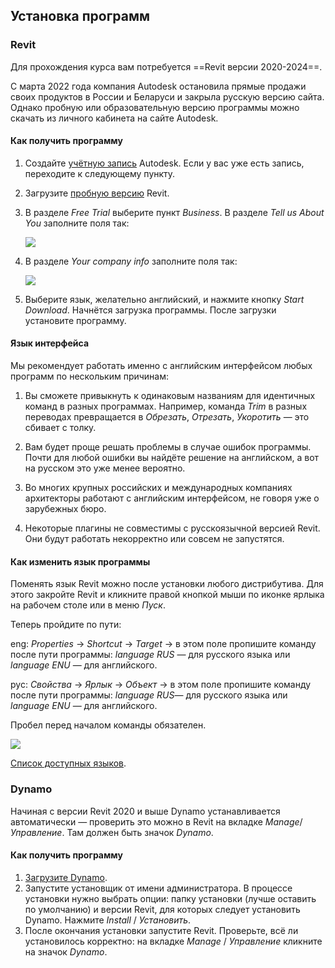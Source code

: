 ## Установка программ

### Revit

Для прохождения курса вам потребуется ==Revit версии 2020-2024==.

С марта 2022 года компания Autodesk остановила прямые продажи своих продуктов в России и Беларуси и закрыла русскую версию сайта. Однако пробную или образовательную версию программы можно скачать из личного кабинета на сайте Autodesk.

#### Как получить программу

1. Создайте [учётную запись](https://accounts.autodesk.com/register) Autodesk. Если у вас уже есть запись, переходите к следующему пункту.

2. Загрузите [пробную версию](https://www.autodesk.com/products/revit/trial-intake) Revit.

3. В разделе _Free Trial_ выберите пункт _Business_. В разделе _Tell us About You_ заполните поля так:

    ![](/img/RVP_18/1647590903__D0_A1_D0_BD_D0_B8_D0_BC_D0_BE_D0_BA_20_D1_8D_D0_BA_D1_80_D0_B0_D0_BD_D0_B0_202022-03-16_20_D0_B2_2014.27.43.png#bordered)

5. В разделе _Your company info_ заполните поля так:

    ![](/img/RVP_18/1647590981__D0_A1_D0_BD_D0_B8_D0_BC_D0_BE_D0_BA_20_D1_8D_D0_BA_D1_80_D0_B0_D0_BD_D0_B0_202022-03-16_20_D0_B2_2014.32.06.png#bordered)

6. Выберите язык, желательно английский, и нажмите кнопку _Start Download_. Начнётся загрузка программы. После загрузки установите программу.

#### Язык интерфейса

Мы рекомендует работать именно с английским интерфейсом любых программ по нескольким причинам:

1. Вы сможете привыкнуть к одинаковым названиям для идентичных команд в разных программах. Например, команда _Trim_ в разных переводах превращается в _Обрезать_, _Отрезать_, _Укоротить_ — это сбивает с толку.

2. Вам будет проще решать проблемы в случае ошибок программы. Почти для любой ошибки вы найдёте решение на английском, а вот на русском это уже менее вероятно.

3. Во многих крупных российских и международных компаниях архитекторы работают с английским интерфейсом, не говоря уже о зарубежных бюро.

4. Некоторые плагины не совместимы с русскоязычной версией Revit. Они будут работать некорректно или совсем не запустятся.

#### Как изменить язык программы

Поменять язык Revit можно после установки любого дистрибутива. Для этого закройте Revit и кликните правой кнопкой мыши по иконке ярлыка на рабочем столе или в меню _Пуск_.

Теперь пройдите по пути:

eng: _Properties_ → _Shortcut_ → _Target_ → в этом поле пропишите команду после пути программы: _language RUS_ — для русского языка или _language ENU_ — для английского.

рус: _Свойства_ → _Ярлык_ → _Объект_ → в этом поле пропишите команду после пути программы: _language RUS_— для русского языка или _language ENU_ — для английского.

Пробел перед началом команды обязателен.

![](/img/RVP_18/1649949517_change_20language_20revit.jpg#bordered)

[Список доступных языков](https://knowledge.autodesk.com/ru/support/revit/troubleshooting/caas/CloudHelp/cloudhelp/2020/RUS/Revit-Installation/files/GUID-BD09C1B4-5520-475D-BE7E-773642EEBD6C-htm.html).

### Dynamo

Начиная с версии Revit 2020 и выше Dynamo устанавливается автоматически — проверить это можно в Revit на вкладке _Manage_/_Управление_. Там должен быть значок _Dynamo_.

#### Как получить программу

1. [Загрузите Dynamo](https://dyn-builds-data.s3-us-west-2.amazonaws.com/DynamoInstall2.0.1.exe).
2. Запустите установщик от имени администратора. В процессе установки нужно выбрать опции: папку установки (лучше оставить по умолчанию) и версии Revit, для которых следует установить Dynamo. Нажмите _Install_ / _Установить_.
3. После окончания установки запустите Revit. Проверьте, всё ли установилось корректно: на вкладке _Manage_ / _Управление_ кликните на значок _Dynamo_.